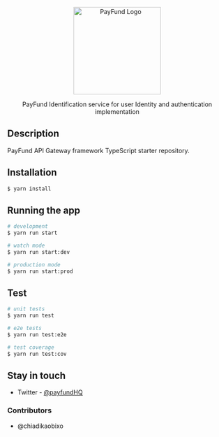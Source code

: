<p align="center">
  <img src="https://res.cloudinary.com/dsufmqlil/image/upload/v1692011477/IMG-4141_hugp2s.jpg" width="200" alt="PayFund Logo" />
</p>

<p align="center">PayFund Identification service for user Identity and authentication implementation</p>


## Description

PayFund API Gateway framework TypeScript starter repository.

## Installation

```bash
$ yarn install
```

## Running the app

```bash
# development
$ yarn run start

# watch mode
$ yarn run start:dev

# production mode
$ yarn run start:prod
```

## Test

```bash
# unit tests
$ yarn run test

# e2e tests
$ yarn run test:e2e

# test coverage
$ yarn run test:cov
```

## Stay in touch
- Twitter - [@payfundHQ](https://twitter.com/payfundhq)

### Contributors
- @chiadikaobixo
